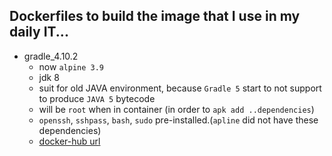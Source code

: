 ##  Dockerfiles to build the image that I use in my daily IT...

- gradle_4.10.2
  - now `alpine 3.9`
  - jdk 8
  - suit for old JAVA environment, because `Gradle 5` start to not support to produce `JAVA 5` bytecode
  - will be `root` when in container (in order to `apk add ..dependencies`)
  - `openssh`, `sshpass`, `bash`, `sudo` pre-installed.(`apline` did not have these dependencies)
  - [docker-hub url](https://hub.docker.com/r/morris0987/gradle4.10.2)